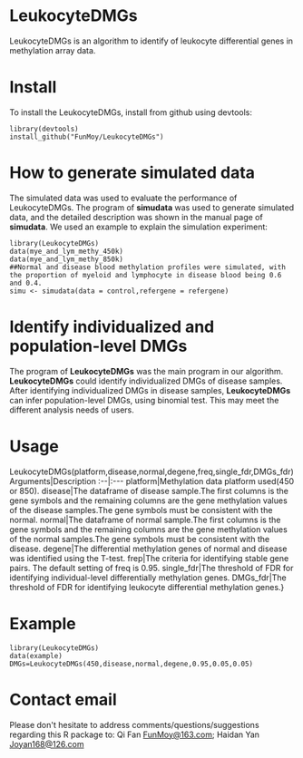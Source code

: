 # LeukocyteDMGs
LeukocyteDMGs is an algorithm to identify of leukocyte differential genes in methylation array data.
# Install
To install the LeukocyteDMGs, install from github using devtools:
```
library(devtools)
install_github("FunMoy/LeukocyteDMGs")
```
# How to generate simulated data
The simulated data was used to evaluate the performance of LeukocyteDMGs. The program of **simudata** was used to generate simulated data, and the detailed description was shown in the manual page of **simudata**. We used an example to explain the simulation experiment:
```
library(LeukocyteDMGs)
data(mye_and_lym_methy_450k)
data(mye_and_lym_methy_850k)
##Normal and disease blood methylation profiles were simulated, with the proportion of myeloid and lymphocyte in disease blood being 0.6 and 0.4. 
simu <- simudata(data = control,refergene = refergene)
```


# Identify individualized and population-level DMGs
The program of **LeukocyteDMGs** was the main program in our algorithm. **LeukocyteDMGs** could identify individualized DMGs of disease samples. After identifying individualized DMGs in disease samples, **LeukocyteDMGs** can infer population-level DMGs, using binomial test. This may meet the different analysis needs of users.

# Usage
LeukocyteDMGs(platform,disease,normal,degene,freq,single_fdr,DMGs_fdr)
Arguments|Description
:--|:---
platform|Methylation data platform used(450 or 850).
disease|The dataframe of disease sample.The first columns is the gene symbols and the remaining columns are the gene methylation values of the disease samples.The gene symbols must be consistent with the normal.
normal|The dataframe of normal sample.The first columns is the gene symbols and the remaining columns are the gene methylation values of the normal samples.The gene symbols must be consistent with the disease.
degene|The differential methylation genes of normal and disease was identified using the T-test.
frep|The criteria for identifying stable gene pairs. The default setting of freq is 0.95.
single_fdr|The threshold of FDR for identifying individual-level differentially methylation genes.
DMGs_fdr|The threshold of FDR for identifying leukocyte differential methylation genes.}

# Example
```
library(LeukocyteDMGs)
data(example)
DMGs=LeukocyteDMGs(450,disease,normal,degene,0.95,0.05,0.05)
```

# Contact email
Please don't hesitate to address comments/questions/suggestions regarding this R package to:
Qi Fan <FunMoy@163.com>; Haidan Yan <Joyan168@126.com>
